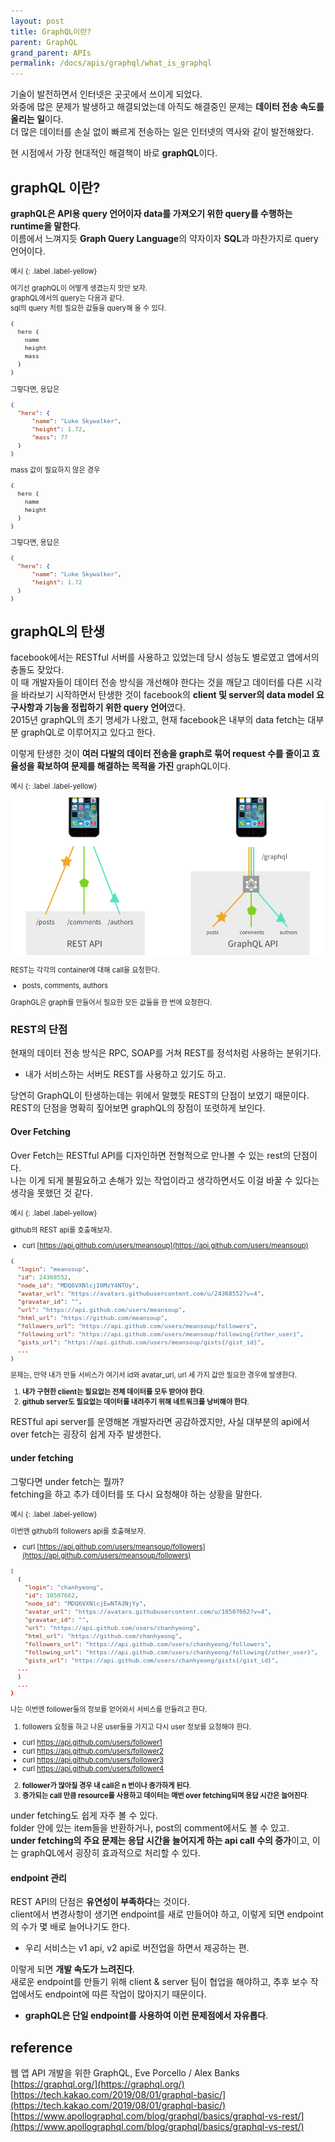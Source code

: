 ```yaml
---
layout: post
title: GraphQL이란?
parent: GraphQL
grand_parent: APIs
permalink: /docs/apis/graphql/what_is_graphql
---
```


기술이 발전하면서 인터넷은 곳곳에서 쓰이게 되었다.  
와중에 많은 문제가 발생하고 해결되었는데 아직도 해결중인 문제는 **데이터 전송 속도를 올리는 일**이다.  
더 많은 데이터를 손실 없이 빠르게 전송하는 일은 인터넷의 역사와 같이 발전해왔다.

현 시점에서 가장 현대적인 해결책이 바로 **graphQL**이다.


## graphQL 이란?

**graphQL은 API용 query 언어이자 data를 가져오기 위한 query를 수행하는 runtime을 말한다**.  
이름에서 느껴지듯 **Graph Query Language**의 약자이자 **SQL**과 마찬가지로 query 언어이다.  

<div class="code-example" markdown="1" style="font-size: 0.8em">
예시
{: .label .label-yellow}  

여기선 graphQL이 어떻게 생겼는지 맛만 보자.  
graphQL에서의 query는 다음과 같다.  
sql의 query 처럼 필요한 값들을 query해 올 수 있다. 

```graphql
{
  hero {
    name
    height
    mass
  }
}
```

그렇다면, 응답은

```json
{
  "hero": {
      "name": "Luke Skywalker",
      "height": 1.72,
      "mass": 77
  }
}
```

mass 값이 필요하지 않은 경우

```graphql
{
  hero {
    name
    height
  }
}
```

그렇다면, 응답은

```json
{
  "hero": {
      "name": "Luke Skywalker",
      "height": 1.72
  }
}
```
</div>

## graphQL의 탄생

facebook에서는 RESTful 서버를 사용하고 있었는데 당시 성능도 별로였고 앱에서의 충돌도 잦았다.  
이 때 개발자들이 데이터 전송 방식을 개선해야 한다는 것을 깨닫고 데이터를 다른 시각을 바라보기 시작하면서 탄생한 것이 facebook의 **client 및 server의 data model 요구사항과 기능을 정립하기 위한 query 언어**였다.  
2015년 graphQL의 초기 명세가 나왔고, 현재 facebook은 내부의 data fetch는 대부분 graphQL로 이루어지고 있다고 한다.

이렇게 탄생한 것이 **여러 다발의 데이터 전송을 graph로 묶어 request 수를 줄이고 효율성을 확보하여 문제를 해결하는 목적을 가진** graphQL이다.

<div class="code-example" markdown="1" style="font-size: 0.8em">
예시
{: .label .label-yellow}  

![rest vs graphql](/images/post/apis/graphql/rest-vs-graph.png)

REST는 각각의 container에 대해 call을 요청한다.  
- posts, comments, authors

GraphGL은 graph를 만들어서 필요한 모든 값들을 한 번에 요청한다.

</div>

### REST의 단점

현재의 데이터 전송 방식은 RPC, SOAP를 거쳐 REST를 정석처럼 사용하는 분위기다.  
- 내가 서비스하는 서버도 REST를 사용하고 있기도 하고.

당연히 GraphQL이 탄생하는데는 위에서 말했듯 REST의 단점이 보였기 때문이다. REST의 단점을 명확히 짚어보면 graphQL의 장점이 또렷하게 보인다.  

#### Over Fetching

Over Fetch는 RESTful API를 디자인하면 전형적으로 만나볼 수 있는 rest의 단점이다.  
나는 이게 되게 불필요하고 손해가 있는 작업이라고 생각하면서도 이걸 바꿀 수 있다는 생각을 못했던 것 같다.  

<div class="code-example" markdown="1" style="font-size: 0.8em">
예시
{: .label .label-yellow}  

github의 REST api를 호출해보자.  
- curl [https://api.github.com/users/meansoup](https://api.github.com/users/meansoup)

```json
{
  "login": "meansoup",
  "id": 24368552,
  "node_id": "MDQ6VXNlcjI0MzY4NTUy",
  "avatar_url": "https://avatars.githubusercontent.com/u/24368552?v=4",
  "gravatar_id": "",
  "url": "https://api.github.com/users/meansoup",
  "html_url": "https://github.com/meansoup",
  "followers_url": "https://api.github.com/users/meansoup/followers",
  "following_url": "https://api.github.com/users/meansoup/following{/other_user}",
  "gists_url": "https://api.github.com/users/meansoup/gists{/gist_id}",
  ...
}
```

문제는, 만약 내가 만들 서비스가 여기서 id와 avatar_url, url 세 가지 값만 필요한 경우에 발생한다.
1. **내가 구현한 client는 필요없는 전체 데이터를 모두 받아야 한다**.
2. **github server도 필요없는 데이터를 내려주기 위해 네트워크를 낭비해야 한다**. 
</div>

RESTful api server를 운영해본 개발자라면 공감하겠지만, 사실 대부분의 api에서 over fetch는 굉장히 쉽게 자주 발생한다.

#### under fetching

그렇다면 under fetch는 뭘까?  
fetching을 하고 추가 데이터를 또 다시 요청해야 하는 상황을 말한다.

<div class="code-example" markdown="1" style="font-size: 0.8em">
예시
{: .label .label-yellow}  

이번엔 github의 followers api를 호출해보자.
- curl [https://api.github.com/users/meansoup/followers](https://api.github.com/users/meansoup/followers)

```json
[
  {
    "login": "chanhyeong",
    "id": 10507662,
    "node_id": "MDQ6VXNlcjEwNTA3NjYy",
    "avatar_url": "https://avatars.githubusercontent.com/u/10507662?v=4",
    "gravatar_id": "",
    "url": "https://api.github.com/users/chanhyeong",
    "html_url": "https://github.com/chanhyeong",
    "followers_url": "https://api.github.com/users/chanhyeong/followers",
    "following_url": "https://api.github.com/users/chanhyeong/following{/other_user}",
    "gists_url": "https://api.github.com/users/chanhyeong/gists{/gist_id}",
  ...
  }
  ...
}
```

나는 이번엔 follower들의 정보를 얻어와서 서비스를 만들려고 한다.
1. followers 요청을 하고 나온 user들을 가지고 다시 user 정보를 요청해야 한다.
  - curl https://api.github.com/users/follower1
  - curl https://api.github.com/users/follower2
  - curl https://api.github.com/users/follower3
  - curl https://api.github.com/users/follower4
2. **follower가 많아질 경우 내 call은 n 번이나 증가하게 된다**.
3. **증가되는 call 만큼 resource를 사용하고 데이터는 매번 over fetching되며 응답 시간은 늘어진다**.

</div>

under fetching도 쉽게 자주 볼 수 있다.  
folder 안에 있는 item들을 반환하거나, post의 comment에서도 볼 수 있고.  
**under fetching의 주요 문제는 응답 시간을 늘어지게 하는 api call 수의 증가**이고, 이는 graphQL에서 굉장히 효과적으로 처리할 수 있다.


#### endpoint 관리

REST API의 단점은 **유연성이 부족하다**는 것이다.  
client에서 변경사항이 생기면 endpoint를 새로 만들어야 하고, 이렇게 되면 endpoint의 수가 몇 배로 늘어나기도 한다.
- 우리 서비스는 v1 api, v2 api로 버전업을 하면서 제공하는 편.

이렇게 되면 **개발 속도가 느려진다**.  
새로운 endpoint를 만들기 위해 client & server 팀이 협업을 해야하고, 추후 보수 작업에서도 endpoint에 따른 작업이 많아지기 때문이다.  
- **graphQL은 단일 endpoint를 사용하여 이런 문제점에서 자유롭다**.  


## reference

웹 앱 API 개발을 위한 GraphQL, Eve Porcello / Alex Banks  
[https://graphql.org/](https://graphql.org/)  
[https://tech.kakao.com/2019/08/01/graphql-basic/](https://tech.kakao.com/2019/08/01/graphql-basic/)  
[https://www.apollographql.com/blog/graphql/basics/graphql-vs-rest/](https://www.apollographql.com/blog/graphql/basics/graphql-vs-rest/)  